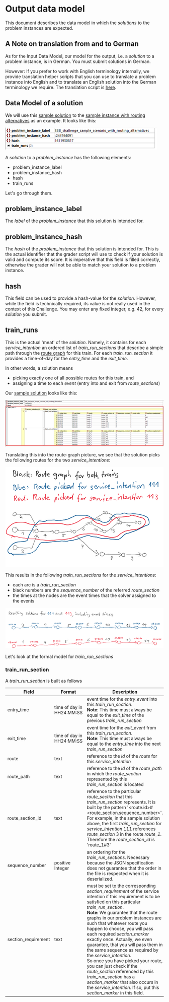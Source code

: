 # Output data model
This document describes the data model in which the _solutions_ to the problem instances are expected.

## A Note on translation from and to German
As for the Input Data Model, our model for the output, i.e. a _solution_ to a problem instance, is in German. You must submit solutions in German.

However: If you prefer to work with English terminology internally, we provide translation helper scripts that you can use to translate a problem instance into English and to translate an English solution into the German terminology we require. The translation script is [here](utils/translate.py).

## Data Model of a solution

We will use this [sample solution](sample_files/sample_scenario_with_routing_alternatives_solution.json) to the [sample instance with routing alternatives](sample_files/sample_scenario_with_routing_alternatives.json) as an example. It looks like this:

![](documentation/img/solution_JSON_toplevel.png)

A _solution_ to a _problem_instance_ has the following elements:
* problem_instance_label 
* problem_instance_hash
* hash
* train_runs

Let's go through them. 

## problem_instance_label 
The _label_ of the _problem_instance_ that this solution is intended for.

## problem_instance_hash 
The _hash_ of the _problem_instance_ that this solution is intended for. This is the actual identifier that the grader script will use to check if your solution is valid and compute its score. It is imperative that this field is filled correctly, otherwise the grader will not be able to match your solution to a problem instance.

## hash
This field can be used to provide a hash-value for the _solution_. However, while the field is technically required, its value is not really used in the context of this Challenge. You may enter any fixed integer, e.g. 42, for every _solution_ you submit.

## train_runs 
This is the actual 'meat' of the _solution_. Namely, it contains for each _service_intention_ an ordered list of _train_run_sections_ that describe a simple path through the [route graph](input_data_model.md#routes) for this train. For each _train_run_section_ it provides a time-of-day for the _entry_time_ and the _exit_time_.

In other words, a solution means
* picking exactly one of all possible routes for this train, and
* assigning a time to each _event_ (entry into and exit from _route_sections_)

Our [sample solution](sample_files/sample_scenario_with_routing_alternatives_solution.json) looks like this:

![](documentation/img/solution_JSON_train_run_sections.png)

Translating this into the route-graph picture, we see that the solution picks the following routes for the two _service_intentions_:

![](documentation/img/solution_routes.png)

This results in the following _train_run_sections_ for the _service_intentions_:

* each arc is a _train_run_section_
* black numbers are the _sequence_number_ of the referred _route_section_
* the times at the nodes are the event times that the solver assigned to the events

![](documentation/img/solution_sections_and_times.png)

Let's look at the formal model for _train_run_sections_

### train_run_section 
A _train_run_section_ is built as follows

| Field                                                                                         | Format                            | Description    |
| -------------     |-------------      | -----         |
| entry_time   | time of day in HH24:MM:SS                         | event time for the _entry_event_ into this _train_run_section_. <br>__Note__: This time must always be equal to the _exit_time_ of the previous _train_run_section_    |
| exit_time    | time of day in HH24:MM:SS                         | event time for the _exit_event_ from this _train_run_section_. <br>__Note__: This time must always be equal to the _entry_time_ into the next _train_run_section_    |
| route    | text                         | reference to the _id_ of the _route_ for this _service_intention_ |
| route_path    | text                         | reference to the _id_ of the _route_path_ in which the _route_section_ represented by this _train_run_section_ is located |
| route_section_id    | text                         | reference to the particular _route_section_ that this _train_run_section_ represents. It is built by the pattern '<route.id>#<route_section.sequence_number>'. <br>For example, in the sample solution above, the first _train_run_section_ for _service_intention_ 111 references _route_section_ 3 in the route _route_1_. Therefore the _route_section_id_ is 'route_1#3'  |
| sequence_number    | positive Integer                         | an ordering for the _train_run_sections_. Necessary because the JSON specification does not guarantee that the order in the file is respected when it is deserialized. |
| section_requirement    | text                         | must be set to the corresponding _section_requirement_ of the service intention if this requirement is to be satisfied on this particular _train_run_section_. <br> __Note:__  We guarantee that the route graphs in our problem instances are such that whatever route you happen to choose, you will pass each required _section_marker_ exactly once. Actually, we even guarantee, that you will pass them in the same sequence as required by the _service_intention_. <br>So once you have picked your route, you can just check if the _route_section_ referenced by this _train_run_section_ has a _section_marker_ that also occurs in the _service_intention_. If so, put this _section_marker_ in this field.

